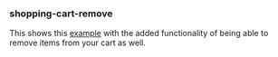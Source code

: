 ### shopping-cart-remove

This shows this [example](https://github.com/reactjs/redux/tree/master/examples/shopping-cart)
with the added functionality of being able to remove items from your cart as well.
